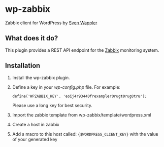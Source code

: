 # wp-zabbix
Zabbix client for WordPress by [Sven Wappler](https://wappler.systems)

## What does it do?

This plugin provides a REST API endpoint for the [Zabbix](https://www.zabbix.com/) monitoring system.

## Installation

  1. Install the wp-zabbix plugin.
  2. Define a key in your _wp-config.php_ file. For example:
     
     `define('WPZABBIX_KEY', 'eoij4r93440frexampler0rugt0rug0tru');`

     Please use a long key for best security.

  3. Import the zabbix template from wp-zabbix/template/wordpress.xml
  4. Create a host in zabbix
  5. Add a macro to this host called:
     `{$WORDPRESS_CLIENT_KEY}` with the value of your generated key